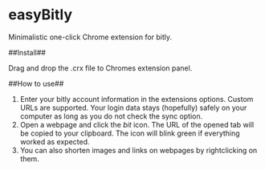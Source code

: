easyBitly
=========

Minimalistic one-click Chrome extension for bitly.

##Install##

Drag and drop the .crx file to Chromes extension panel.

##How to use##

1. Enter your bitly account information in the extensions options. Custom URLs are supported. Your login data stays (hopefully) safely on your computer as long as you do not check the sync option.
2. Open a webpage and click the *bit* icon. The URL of the opened tab will be copied to your clipboard. The icon will blink green if everything worked as expected.
3. You can also shorten images and links on webpages by rightclicking on them.
